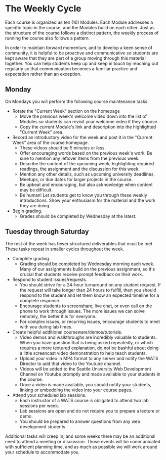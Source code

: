 # The Weekly Cycle

Each course is organized as ten (10) Modules. Each Module addresses a specific topic in the course, and the Modules build on each other. Just as the structure of the course follows a distinct pattern, the weekly process of running the course also follows a pattern.

In order to maintain forward momentum, and to develop a keen sense of community, it is helpful to be proactive and communicative so students are kept aware that they are part of a group moving through this material together. You can help students keep up and keep in touch by reaching out regularly so that communication becomes a familiar practice and expectation rather than an exception.

## Monday
On Mondays you will perform the following course maintenance tasks:

* Rotate the "Current Week" section on the homepage
    * Move the previous week's welcome video down into the list of Modules so 
        students can revisit your welcome video if they choose.
    * Copy the current Module's link and description into the highlighted "Current Week" area.
* Record an introductory video for the week and post it in the "Current Week" area of the course homepage.
    * These videos should be 5 minutes or less.
    * Offer encouraging words based on the previous week's work. Be sure to mention any leftover items from the previous week.
    * Describe the content of the upcoming week, highlighting required readings, the assignment and the discussion for this week.
    * Mention any other details, such as upcoming university deadlines, Meetups, or due dates for larger projects in the course.
    * Be upbeat and encouraging, but also acknowledge when content may be difficult.
    * Be human! Let students get to know you through these weekly introductions. Show your enthusiasm for the material and the work they are doing.
* Begin grading. 
    * Grades should be completed by Wednesday at the latest.

## Tuesday through Saturday
The rest of the week has fewer structured deliverables that must be met. These tasks repeat in smaller cycles throughout the week.

* Complete grading.
    * Grading should be completed by Wednesday morning each week. Many of our assignments build on the previous assignment, so it's crucial that students receive prompt feedback on their work.
* Respond to student issues/requests.
    * You should strive for a 24-hour turnaround on any student request. If the request will take longer than 24 hours to fulfill, then you should respond to the student and let them know an expected timeline for a complete response.
    * Encourage students to screenshare, live chat, or even call on the phone to work through issues. The more issues we can solve remotely, the better it is for everyone.
    * For complex issues, or recurring issues, encourage students to meet with you during lab times.
* Create helpful additional courseware/demos/tutorials.
    * Video demos and walkthroughs are incredibly valuable to students. When you have question that is being asked repeatedly, or which requires a more textured explanation, do not be bashful about doing a little screencast video demonstration to help teach students.
    * Upload your video in MP4 format to any server and notify the WATS Director to add that video to the Youtube channel.
    * Videos will be added to the Seattle University Web Development Channel on Youtube promptly and made available to your students in the course.
    * Once a video is made available, you should notify your students, linking or embedding the video into your course pages.
* Attend your scheduled lab sessions.
    * Each instructor of a WATS course is obligated to attend two lab sessions per week.
    * Lab sessions are open and do not require you to prepare a lecture or demo.
    * You should be prepared to answer questions from any web development students. 

Additional tasks will creep in, and some weeks there may be an additional need to attend a meeting or discussion. Those events will be communicated with sufficient planning time, and as much as possible we will work around your schedule to accommodate you.
